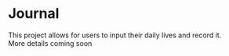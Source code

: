 # Journal
This project allows for users to input their daily lives and record it. \
More details coming soon
